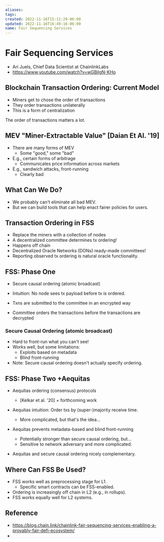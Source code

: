 ```yaml
---
aliases: 
tags: 
created: 2022-11-16T15:11:29-06:00
updated: 2022-11-16T16:49:16-06:00
name: Fair Sequencing Services
---
```

# Fair Sequencing Services
- Ari Juels, Chief Data Scientist at ChainlinkLabs
- https://www.youtube.com/watch?v=wGBilgN-KHo

## Blockchain Transaction Ordering: Current Model
- Miners get to chose the order of transactions 
- They order transactions unilaterally
- This is a form of centralization

The order of transactions matters a lot.

## MEV "Miner-Extractable Value" [Daian Et Al. '19]
- There are many forms of MEV
	- Some "good," some "bad"
- E.g., certain forms of arbitrage
	- Communicates price information across markets
- E.g., sandwich attacks, front-running
	- Clearly bad

## What Can We Do?
- We probably can't eliminate all bad MEV.
- But we can build tools that can help enact fairer policies for users.

## Transaction Ordering in FSS
- Replace the miners with a collection of nodes
- A decentralized committee determines tx ordering!
- Happens off chain
- Decentralized Oracle Networks (DONs) ready-made committees!
- Reporting observed tx ordering is natural oracle functionality.

## FSS: Phase One
- Secure causal ordering (atomic broadcast)
- Intuition: No node sees tx payload before tx is ordered.

- Txns are submitted to the committee in an encrypted way
- Committee orders the transactions before the transactions are decrypted

### Secure Causal Ordering (atomic broadcast)
- Hard to front-run what you can't see!
- Works well, but some limitations:
	- Exploits based on metadata
	- Blind front-running
- Note: Secure causal ordering doesn't actually specify ordering.

## FSS: Phase Two +Aequitas
- Aequitas ordering (consensus) protocols
	- [Kelkar et al. '20] + forthcoming work
- Aequitas intuition: Order txs by (super-)majority receive time.
	- More complicated, but that's the idea...

- Aequitas prevents metadata-based and blind front-running
	- Potentially stronger than secure causal ordering, but...
	- Sensitive to network adversary and more complicated.
- Aequitas and secure causal ordering nicely complementary.

## Where Can FSS Be Used?
- FSS works well as preprocessing stage for L1.
	- Specific smart contracts can be FSS-enabled.
- Ordering is increasingly off chain in L2 (e.g., in rollups).
- FSS works equally well for L2 systems.

## Reference
- https://blog.chain.link/chainlink-fair-sequencing-services-enabling-a-provably-fair-defi-ecosystem/
- 